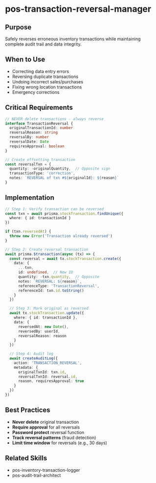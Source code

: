 # pos-transaction-reversal-manager

## Purpose
Safely reverses erroneous inventory transactions while maintaining complete audit trail and data integrity.

## When to Use
- Correcting data entry errors
- Reversing duplicate transactions
- Undoing incorrect sales/purchases
- Fixing wrong location transactions
- Emergency corrections

## Critical Requirements
```typescript
// NEVER delete transactions - always reverse
interface TransactionReversal {
  originalTransactionId: number
  reversalReason: string
  reversalBy: number
  reversalDate: Date
  requiresApproval: boolean
}

// Create offsetting transaction
const reversalTxn = {
  quantity: -originalQuantity,  // Opposite sign
  transactionType: 'correction',
  notes: `REVERSAL of txn #${originalId}: ${reason}`
}
```

## Implementation
```typescript
// Step 1: Verify transaction can be reversed
const txn = await prisma.stockTransaction.findUnique({
  where: { id: transactionId }
})

if (txn.reversedAt) {
  throw new Error('Transaction already reversed')
}

// Step 2: Create reversal transaction
await prisma.$transaction(async (tx) => {
  const reversal = await tx.stockTransaction.create({
    data: {
      ...txn,
      id: undefined,  // New ID
      quantity: -txn.quantity,  // Opposite
      notes: `REVERSAL: ${reason}`,
      referenceType: 'TransactionReversal',
      referenceId: txn.id.toString()
    }
  })

  // Step 3: Mark original as reversed
  await tx.stockTransaction.update({
    where: { id: transactionId },
    data: {
      reversedAt: new Date(),
      reversedBy: userId,
      reversalReason: reason
    }
  })

  // Step 4: Audit log
  await createAuditLog({
    action: 'TRANSACTION_REVERSAL',
    metadata: {
      originalTxnId: txn.id,
      reversalTxnId: reversal.id,
      reason, requiresApproval: true
    }
  })
})
```

## Best Practices
- **Never delete** original transaction
- **Require approval** for all reversals
- **Password protect** reversal function
- **Track reversal patterns** (fraud detection)
- **Limit time window** for reversals (e.g., 30 days)

## Related Skills
- pos-inventory-transaction-logger
- pos-audit-trail-architect
